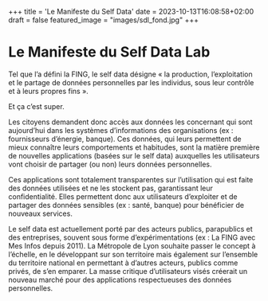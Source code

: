+++
title = 'Le Manifeste du Self Data'
date = 2023-10-13T16:08:58+02:00
draft = false
featured_image = "images/sdl_fond.jpg"
+++

# Le Manifeste du Self Data Lab

Tel que l’a défini la FING, le self data désigne « la production, l’exploitation et le partage de données personnelles par les individus, sous leur contrôle et à leurs propres fins ».

Et ça c’est super.

Les citoyens demandent donc accès aux données les concernant qui sont aujourd’hui dans les systèmes d’informations des organisations (ex : fournisseurs d’énergie, banque). Ces données, qui leurs permettent de mieux connaître leurs comportements et habitudes, sont la matière première de nouvelles applications (basées sur le self data) auxquelles les utilisateurs vont choisir de partager (ou non) leurs données personnelles.

Ces applications sont totalement transparentes sur l’utilisation qui est faite des données utilisées et ne les stockent pas, garantissant leur confidentialité. Elles permettent donc aux utilisateurs d’exploiter et de partager des données sensibles (ex : santé, banque) pour bénéficier de nouveaux services.

Le self data est actuellement porté par des acteurs publics, parapublics et des entreprises, souvent sous forme d’expérimentations (ex : La FING avec Mes Infos depuis 2011). La Métropole de Lyon souhaite passer le concept à l’échelle, en le développant sur son territoire mais également sur l’ensemble du territoire national en permettant à d’autres acteurs, publics comme privés, de s’en emparer. La masse critique d’utilisateurs visés créerait un nouveau marché pour des applications respectueuses des données personnelles.
